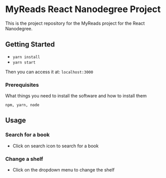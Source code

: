 # MyReads React Nanodegree Project

This is the project repository for the MyReads project for the React Nanodegree.

## Getting Started

- `yarn install`
- `yarn start`

Then you can access it at: `localhost:3000` 

### Prerequisites

What things you need to install the software and how to install them

    npm, yarn, node 

## Usage

### Search for a book

- Click on search icon to search for a book

### Change a shelf

- Click on the dropdown menu to change the shelf